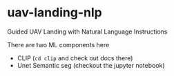 # uav-landing-nlp
Guided UAV Landing with Natural Language Instructions

There are two ML components here
 - CLIP (`cd clip` and check out docs there)
 - Unet Semantic seg (checkout the jupyter notebook)
